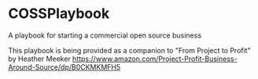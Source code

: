 # COSSPlaybook
A playbook for starting a commercial open source business

This playbook is being provided as a companion to "From Project to Profit" by Heather Meeker 
https://www.amazon.com/Project-Profit-Business-Around-Source/dp/B0CKMKMFH5

